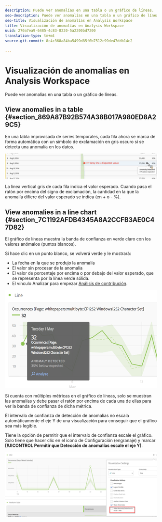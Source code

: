 ```yaml
---
description: Puede ver anomalías en una tabla o un gráfico de líneas.
seo-description: Puede ver anomalías en una tabla o un gráfico de líneas.
seo-title: Visualización de anomalías en Analysis Workspace
title: Visualización de anomalías en Analysis Workspace
uuid: 270a7ea9-6485-4c83-8220-5a2200bd7200
translation-type: tm+mt
source-git-commit: 8c4c368a84ba5499d85f0b7512c99de47ddb14c2

---
```



# Visualización de anomalías en Analysis Workspace

Puede ver anomalías en una tabla o un gráfico de líneas.

## View anomalies in a table {#section_869A87B92B574A38B017A980ED8A29C5}

En una tabla improvisada de series temporales, cada fila ahora se marca de forma automática con un símbolo de exclamación en gris oscuro si se detecta una anomalía en los datos.

![](assets/anomaly_detected.png)

La línea vertical gris de cada fila indica el valor esperado. Cuando pasa el ratón por encima del signo de exclamación, la cantidad en la que la anomalía difiere del valor esperado se indica (en + o - %).

## View anomalies in a line chart {#section_7C1192AFDB4345A8A2CCFB3AE0C47D82}

El gráfico de líneas muestra la banda de confianza en verde claro con los valores anómalos (puntos blancos).

Si hace clic en un punto blanco, se volverá verde y le mostrará:

* La fecha en la que se produjo la anomalía
* El valor sin procesar de la anomalía
* El valor de porcentaje por encima o por debajo del valor esperado, que se representa por la línea verde sólida.
* El vínculo Analizar para empezar [Análisis de contribución](/help/analyze/analysis-workspace/virtual-analyst/contribution-analysis/ca-tokens.md).

![](assets/anomaly_linechart.png)

Si cuenta con múltiples métricas en el gráfico de líneas, solo se muestran las anomalías y debe pasar el ratón por encima de cada una de ellas para ver la banda de confianza de dicha métrica.

El intervalo de confianza de detección de anomalías no escala automáticamente el eje Y de una visualización para conseguir que el gráfico sea más legible.

Tiene la opción de permitir que el intervalo de confianza escale el gráfico. Solo tiene que hacer clic en el icono de Configuración (engranaje) y marcar **[!UICONTROL Permitir que Detección de anomalías escale el eje Y]**.

![](assets/scale-y-axis.png)

